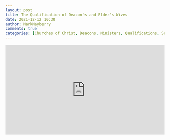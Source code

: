 ```yaml
---
layout: post
title: The Qualification of Deacon's and Elder's Wives
date: 2021-12-12 10:30
author: MarkMayberry
comments: true
categories: [Churches of Christ, Deacons, Ministers, Qualifications, Sermon, Servants]
---
```

<div style="padding: 56.25% 0 0 0; position: relative;"><iframe style="position: absolute; top: 0; left: 0; width: 100%; height: 100%;" title="The Qualification of Deacon&amp;#039;s and Elder&amp;#039;s Wives, by Mark Mayberry" src="https://player.vimeo.com/video/659503988?h=339e2cb87f&amp;badge=0&amp;autopause=0&amp;player_id=0&amp;app_id=58479" frameborder="0" allowfullscreen=""></iframe></div>
<p>
<script src="https://player.vimeo.com/api/player.js"></script>
</p>
